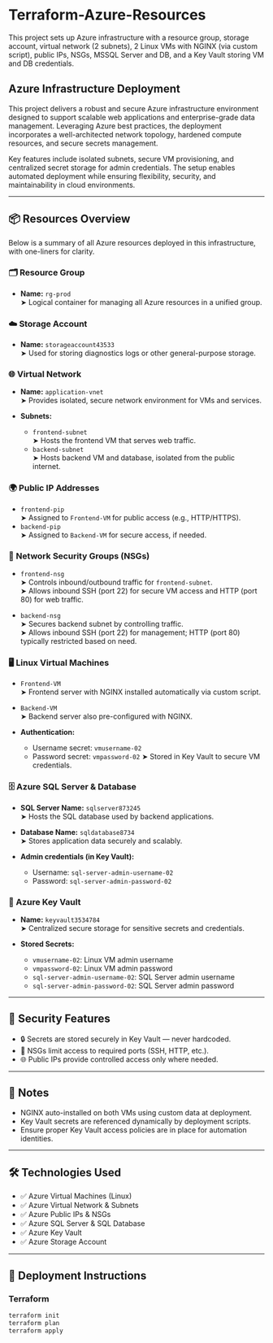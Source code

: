 # Terraform-Azure-Resources
This project sets up Azure infrastructure with a resource group, storage account, virtual network (2 subnets), 2 Linux VMs with NGINX (via custom script), public IPs, NSGs, MSSQL Server and DB, and a Key Vault storing VM and DB credentials.

## Azure Infrastructure Deployment

This project delivers a robust and secure Azure infrastructure environment designed to support scalable web applications and enterprise-grade data management. Leveraging Azure best practices, the deployment incorporates a well-architected network topology, hardened compute resources, and secure secrets management.

Key features include isolated subnets, secure VM provisioning, and centralized secret storage for admin credentials. The setup enables automated deployment while ensuring flexibility, security, and maintainability in cloud environments.

---

## 📦 Resources Overview

Below is a summary of all Azure resources deployed in this infrastructure, with one-liners for clarity.

### 🗂️ Resource Group
- **Name:** `rg-prod`  
  ➤ Logical container for managing all Azure resources in a unified group.

### ☁️ Storage Account
- **Name:** `storageaccount43533`  
  ➤ Used for storing diagnostics logs or other general-purpose storage.

### 🌐 Virtual Network
- **Name:** `application-vnet`  
  ➤ Provides isolated, secure network environment for VMs and services.

- **Subnets:**
  - `frontend-subnet`  
    ➤ Hosts the frontend VM that serves web traffic.
  - `backend-subnet`  
    ➤ Hosts backend VM and database, isolated from the public internet.

### 🌍 Public IP Addresses
- `frontend-pip`  
  ➤ Assigned to `Frontend-VM` for public access (e.g., HTTP/HTTPS).
- `backend-pip`  
  ➤ Assigned to `Backend-VM` for secure access, if needed.

### 🔐 Network Security Groups (NSGs)
- `frontend-nsg`  
  ➤ Controls inbound/outbound traffic for `frontend-subnet`.  
  ➤ Allows inbound SSH (port 22) for secure VM access and HTTP (port 80) for web traffic.

- `backend-nsg`  
  ➤ Secures backend subnet by controlling traffic.  
  ➤ Allows inbound SSH (port 22) for management; HTTP (port 80) typically restricted based on need.

### 🖥️ Linux Virtual Machines
- `Frontend-VM`  
  ➤ Frontend server with NGINX installed automatically via custom script.
- `Backend-VM`  
  ➤ Backend server also pre-configured with NGINX.

- **Authentication:**
  - Username secret: `vmusername-02`
  - Password secret: `vmpassword-02`
  ➤ Stored in Key Vault to secure VM credentials.

### 🗄️ Azure SQL Server & Database
- **SQL Server Name:** `sqlserver873245`  
  ➤ Hosts the SQL database used by backend applications.
- **Database Name:** `sqldatabase8734`  
  ➤ Stores application data securely and scalably.

- **Admin credentials (in Key Vault):**
  - Username: `sql-server-admin-username-02`
  - Password: `sql-server-admin-password-02`

### 🔑 Azure Key Vault
- **Name:** `keyvault3534784`  
  ➤ Centralized secure storage for sensitive secrets and credentials.

- **Stored Secrets:**
  - `vmusername-02`: Linux VM admin username
  - `vmpassword-02`: Linux VM admin password
  - `sql-server-admin-username-02`: SQL Server admin username
  - `sql-server-admin-password-02`: SQL Server admin password

---

## 🔐 Security Features

- 🔒 Secrets are stored securely in Key Vault — never hardcoded.
- 🔐 NSGs limit access to required ports (SSH, HTTP, etc.).
- 🌐 Public IPs provide controlled access only where needed.

---

## 🧾 Notes

- NGINX auto-installed on both VMs using custom data at deployment.
- Key Vault secrets are referenced dynamically by deployment scripts.
- Ensure proper Key Vault access policies are in place for automation identities.

---

## 🛠️ Technologies Used

- ✅ Azure Virtual Machines (Linux)
- ✅ Azure Virtual Network & Subnets
- ✅ Azure Public IPs & NSGs
- ✅ Azure SQL Server & SQL Database
- ✅ Azure Key Vault
- ✅ Azure Storage Account

---

## 🚀 Deployment Instructions

### Terraform

```bash
terraform init
terraform plan
terraform apply
